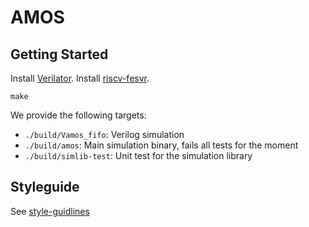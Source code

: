 # AMOS

## Getting Started

Install [Verilator](https://www.veripool.org/projects/verilator/wiki/Installing).
Install [riscv-fesvr](https://github.com/riscv/riscv-fesvr.git).

```
make
```

We provide the following targets:

- `./build/Vamos_fifo`: Verilog simulation
- `./build/amos`: Main simulation binary, fails all tests for the moment
- `./build/simlib-test`: Unit test for the simulation library

## Styleguide

See [style-guidlines](https://github.com/pulp-platform/style-guidelines)
